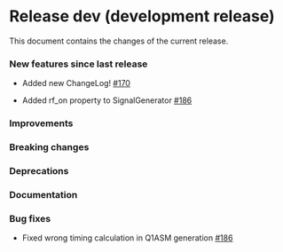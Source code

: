 # Release dev (development release)

This document contains the changes of the current release.

### New features since last release

- Added new ChangeLog!
  [#170](https://github.com/qilimanjaro-tech/qililab/pull/170)

- Added rf_on property to SignalGenerator
  [#186](https://github.com/qilimanjaro-tech/qililab/pull/186)

### Improvements

### Breaking changes

### Deprecations

### Documentation

### Bug fixes

- Fixed wrong timing calculation in Q1ASM generation
  [#186](https://github.com/qilimanjaro-tech/qililab/pull/186)
